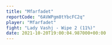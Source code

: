 ```yaml
---
title: "Mfarfadet"
reportCode: "6AVWPgm8tYbcFC2q"
player: "Mfarfadet"
fight: "Lady Vashj - Wipe 2 (11%)"
date: 2021-10-20T19:00:04.987000+00:00
---
```

